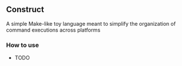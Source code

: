 ## Construct
A simple Make-like toy language meant to simplify the organization of command executions across platforms

### How to use
- TODO